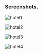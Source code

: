 ### Screenshots.

![hotel1](https://user-images.githubusercontent.com/26721019/116287204-83858300-a766-11eb-8329-02dd13d8686b.png)

![hotel2](https://user-images.githubusercontent.com/26721019/116287790-31912d00-a767-11eb-861d-9d8ec9693af1.png)

![hotel3](https://user-images.githubusercontent.com/26721019/116288595-0eb34880-a768-11eb-9a32-f9b5cdc9a28d.png)

![hotel4](https://user-images.githubusercontent.com/26721019/116288711-2a1e5380-a768-11eb-9a6b-640184d5d02e.png)

